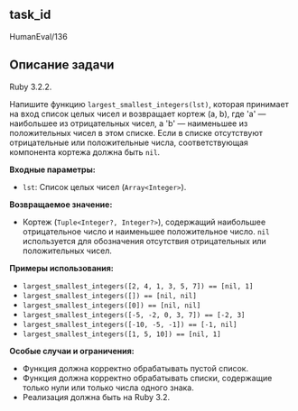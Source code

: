 ## task_id
HumanEval/136

## Описание задачи
Ruby 3.2.2.

Напишите функцию `largest_smallest_integers(lst)`, которая принимает на вход список целых чисел и возвращает кортеж (a, b), где 'a' — наибольшее из отрицательных чисел, а 'b' — наименьшее из положительных чисел в этом списке.  Если в списке отсутствуют отрицательные или положительные числа, соответствующая компонента кортежа должна быть `nil`.


**Входные параметры:**

* `lst`: Список целых чисел (`Array<Integer>`).


**Возвращаемое значение:**

* Кортеж (`Tuple<Integer?, Integer?>`), содержащий наибольшее отрицательное число и наименьшее положительное число.  `nil` используется для обозначения отсутствия отрицательных или положительных чисел.


**Примеры использования:**

* `largest_smallest_integers([2, 4, 1, 3, 5, 7]) == [nil, 1]`
* `largest_smallest_integers([]) == [nil, nil]`
* `largest_smallest_integers([0]) == [nil, nil]`
* `largest_smallest_integers([-5, -2, 0, 3, 7]) == [-2, 3]`
* `largest_smallest_integers([-10, -5, -1]) == [-1, nil]`
* `largest_smallest_integers([1, 5, 10]) == [nil, 1]`


**Особые случаи и ограничения:**

* Функция должна корректно обрабатывать пустой список.
* Функция должна корректно обрабатывать списки, содержащие только нули или только числа одного знака.
* Реализация должна быть на Ruby 3.2.

